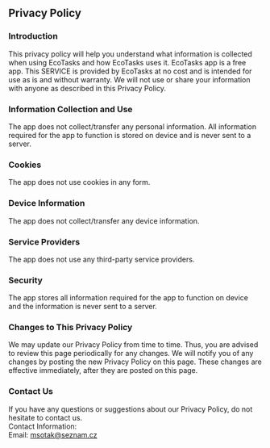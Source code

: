 Privacy Policy  
----------------

### Introduction  
This privacy policy will help you understand what information is collected when using EcoTasks and how EcoTasks uses it.
EcoTasks app is a free app. This SERVICE is provided by EcoTasks at no cost and is intended for use as is and without warranty.
We will not use or share your information with anyone as described in this Privacy Policy.

### Information Collection and Use  
The app does not collect/transfer any personal information. All information required for the app to function is stored on device and is never sent to a server.

### Cookies  
The app does not use cookies in any form.

### Device Information  
The app does not collect/transfer any device information.

### Service Providers  
The app does not use any third-party service providers.

### Security  
The app stores all information required for the app to function on device and the information is never sent to a server.

### Changes to This Privacy Policy  
We may update our Privacy Policy from time to time. Thus, you are advised to review this page periodically for any changes. We will notify you of any changes by posting the new Privacy Policy on this page. These changes are effective immediately, after they are posted on this page.  

### Contact Us  
If you have any questions or suggestions about our Privacy Policy, do not hesitate to contact us.  
Contact Information:  
Email: msotak@seznam.cz
